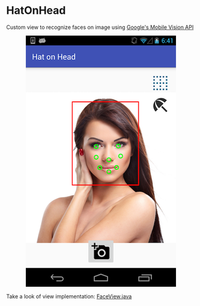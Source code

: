 # HatOnHead

Custom view to recognize faces on image using [Google's Mobile Vision API](https://developers.google.com/vision/face-detection-concepts)

<p align="center">
    <img alt="Hat on Head" src="./screenshot-01.png" />
</p>

Take a look of view implementation: [FaceView.java](https://github.com/ysered/HatOnHead/blob/master/app/src/main/java/com/ysered/hatonhead/view/FaceView.java)
